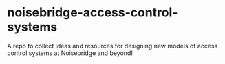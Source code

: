 # noisebridge-access-control-systems
A repo to collect ideas and resources for designing new models of access control systems at Noisebridge and beyond!
